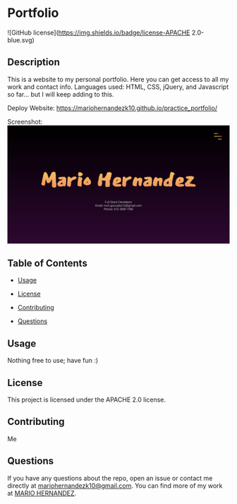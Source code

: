 # Portfolio
![GitHub license](https://img.shields.io/badge/license-APACHE 2.0-blue.svg)

## Description

This is a website to my personal portfolio. Here you can get access to all my work and contact info. 
Languages used: HTML, CSS, jQuery, and Javascript so far... but I will keep adding to this.

Deploy Website: https://mariohernandezk10.github.io/practice_portfolio/

Screenshot:
![alt text](images/portfolio.png)

## Table of Contents 

* [Usage](#usage)

* [License](#license)

* [Contributing](#contributing)

* [Questions](#questions)

## Usage

Nothing free to use; have fun :)

## License

This project is licensed under the APACHE 2.0 license.
  
## Contributing

Me

## Questions

If you have any questions about the repo, open an issue or contact me directly at mariohernandezk10@gmail.com. You can find more of my work at [MARIO HERNANDEZ](https://github.com/mariohernandezk10).

